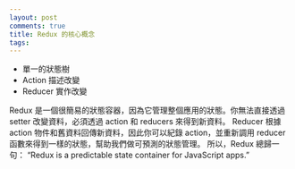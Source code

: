 ```yaml
---
layout: post
comments: true
title: Redux 的核心概念
tags: 
---
```

- 單一的狀態樹
- Action 描述改變
- Reducer 實作改變

Redux 是一個很簡易的狀態容器，因為它管理整個應用的狀態。你無法直接透過 setter 改變資料，必須透過 action 和 reducers 來得到新資料。
Reducer 根據 action 物件和舊資料回傳新資料，因此你可以紀錄 action，並重新調用 reducer 函數來得到一樣的狀態，幫助我們做可預測的狀態管理。
所以，Redux 總歸一句：
“Redux is a predictable state container for JavaScript apps.”

